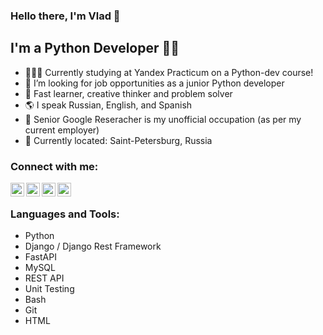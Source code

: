 
### Hello there, I'm Vlad 👋
## I'm a Python Developer 🙋‍♂️

- 👨🏼‍💻 Currently studying at Yandex Practicum on a Python-dev course!
- 🎯 I’m looking for job opportunities as a junior Python developer
- 👾 Fast learner, creative thinker and problem solver
- 🌎 I speak Russian, English, and Spanish
- 🧐 Senior Google Reseracher is my unofficial occupation (as per my current employer)
- 📍 Currently located: Saint-Petersburg, Russia

### Connect with me:

[<img align="left" alt="inferno2f | Gmail" width="22px" src="https://cdn.jsdelivr.net/npm/simple-icons@v3/icons/gmail.svg" />][mailto]
[<img align="left" alt="inferno2f | LinkedIn" width="22px" src="https://cdn.jsdelivr.net/npm/simple-icons@v3/icons/linkedin.svg" />][linkedin]
[<img align="left" alt="inferno2f | Instagram" width="22px" src="https://cdn.jsdelivr.net/npm/simple-icons@v3/icons/instagram.svg" />][instagram]
[<img align="left" alt="inferno2f | Twitter" width="22px" src="https://cdn.jsdelivr.net/npm/simple-icons@v3/icons/twitter.svg" />][twitter]

<br />

### Languages and Tools:

 - Python
 - Django / Django Rest Framework
 - FastAPI
 - MySQL
 - REST API
 - Unit Testing
 - Bash
 - Git
 - HTML

[mailto]: <mailto:nikitinv91@gmail.com>
[instagram]: https://instagram.com/nikitinv
[linkedin]: http://linkedin.com/in/vlad-nikitin-86514177/
[twitter]: https://twitter.com/nikitinv21
